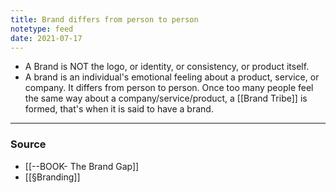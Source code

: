 ```yaml
---
title: Brand differs from person to person
notetype: feed
date: 2021-07-17
---
```


- A Brand is NOT the logo, or identity, or consistency, or product itself. 
- A brand is an individual's emotional feeling about a product, service, or company. It differs from person to person. Once too many people feel the same way about a company/service/product, a [[Brand Tribe]] is formed, that's when it is said to have a brand.

---

### Source 
- [[--BOOK- The Brand Gap]]
- [[§Branding]]